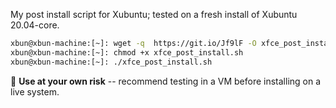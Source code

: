 My post install script for Xubuntu; tested on a fresh install of Xubuntu 20.04-core.  

```bash
xbun@xbun-machine:[~]: wget -q  https://git.io/Jf9lF -O xfce_post_install.sh
xbun@xbun-machine:[~]: chmod +x xfce_post_install.sh
xbun@xbun-machine:[~]: ./xfce_post_install.sh
```

:loudspeaker:  **Use at your own risk** -- recommend testing in a VM before installing on a live system.
